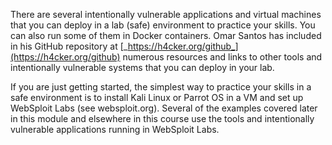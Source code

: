 There are several intentionally vulnerable applications and virtual machines that you can deploy in a lab (safe) environment to practice your skills. You can also run some of them in Docker containers. Omar Santos has included in his GitHub repository at [_https://h4cker.org/github_](https://h4cker.org/github) numerous resources and links to other tools and intentionally vulnerable systems that you can deploy in your lab.

If you are just getting started, the simplest way to practice your skills in a safe environment is to install Kali Linux or Parrot OS in a VM and set up WebSploit Labs (see websploit.org). Several of the examples covered later in this module and elsewhere in this course use the tools and intentionally vulnerable applications running in WebSploit Labs.

